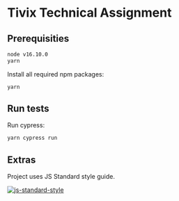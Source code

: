 # Tivix Technical Assignment

## Prerequisities

```bash
node v16.10.0
yarn
```

Install all required npm packages:

```bash
yarn
```

## Run tests

Run cypress:

```bash
yarn cypress run
```

## Extras

Project uses JS Standard style guide.

[![js-standard-style](https://img.shields.io/badge/code%20style-standard-brightgreen.svg)](http://standardjs.com)

